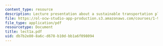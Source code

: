 ```yaml
---
content_type: resource
description: Lecture presentation about a sustainable transportation plan for MIT.
file: https://ol-ocw-studio-app-production.s3.amazonaws.com/courses/1-963-a-sustainable-transportation-plan-for-mit-spring-2007/db7b2e808a6cd678b10dbb1a6f098094_lect1a.pdf
file_type: application/pdf
resourcetype: Document
title: lect1a.pdf
uid: db7b2e80-8a6c-d678-b10d-bb1a6f098094
---
```

